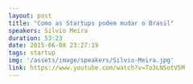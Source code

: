 ```yaml
---
layout: post
title: "Como as Startups podem mudar o Brasil"
speakers: Silvio Meira
duration: 53:23
date: 2015-06-08 23:27:19
tags: startup
img: '/assets/image/speakers/Silvio-Meira.jpg'
link: https://www.youtube.com/watch?v=To3LN5otV5M
---
```

